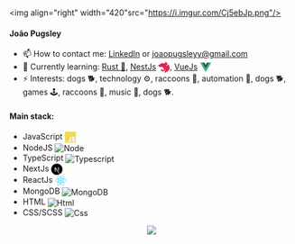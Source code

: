 <div style="display: inline_block"><br>

<img align="right" width="420"src="https://i.imgur.com/Cj5ebJp.png"/>

#### João Pugsley

- 📫 How to contact me: <a href="https://www.linkedin.com/in/joaopugsley" target="_blank">LinkedIn</a> or <a href="mailto:joaopugsleyy@gmail.com" target="_blank">joaopugsleyy@gmail.com</a>
- 🧠 Currently learning: <a href="https://www.rust-lang.org/" target="_blank">Rust 🦀</a>, <a href="https://nestjs.com/" target="_blank">NestJs</a> <img align="center" alt="NestJs" height="20" src="https://raw.githubusercontent.com/devicons/devicon/master/icons/nestjs/nestjs-plain.svg">, <a href="https://vuejs.org/" target="_blank">VueJs</a> <img align="center" alt="VueJs" height="20" src="https://raw.githubusercontent.com/devicons/devicon/master/icons/vuejs/vuejs-original.svg">
- ⚡ Interests: dogs 🐕, technology ⚙, raccoons 🦝, automation 🤖, dogs 🐕, games 🕹, raccoons 🦝, music 🎵, dogs 🐕.

#### Main stack:
- JavaScript <img align="center" alt="Javascript" height="20" src="https://raw.githubusercontent.com/devicons/devicon/master/icons/javascript/javascript-plain.svg">
- NodeJS <img align="center" alt="Node" height="20" src="https://cdn.jsdelivr.net/gh/devicons/devicon/icons/nodejs/nodejs-plain-wordmark.svg"/>
- TypeScript <img align="center" alt="Typescript" height="20" src="https://cdn.jsdelivr.net/gh/devicons/devicon/icons/typescript/typescript-plain.svg"/>
- NextJs <img align="center" alt="NextJs" height="20" src="https://raw.githubusercontent.com/devicons/devicon/master/icons/nextjs/nextjs-original.svg"/>
- ReactJs <img align="center" alt="ReactJs" height="20" src="https://raw.githubusercontent.com/devicons/devicon/master/icons/react/react-original.svg"/>
- MongoDB <img align="center" alt="MongoDB" height="20" src="https://cdn.jsdelivr.net/gh/devicons/devicon/icons/mongodb/mongodb-plain-wordmark.svg"/>
- HTML <img align="center" alt="Html" height="20" src="https://cdn.jsdelivr.net/gh/devicons/devicon/icons/html5/html5-plain.svg"/>
- CSS/SCSS <img align="center" alt="Css" height="20" src="https://cdn.jsdelivr.net/gh/devicons/devicon/icons/css3/css3-plain-wordmark.svg"/>

</div>

<div align="center">
    <img width="350em" src="https://github-readme-stats.vercel.app/api/top-langs/?username=insannityxd&layout=compact&langs_count=7&theme=radical"/> 
</div>